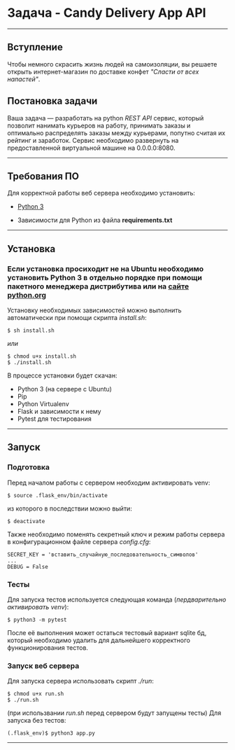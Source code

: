 # Задача - Candy Delivery App API
---
## Вступление
Чтобы немного скрасить жизнь людей на самоизоляции, вы решаете открыть
интернет-магазин по доставке конфет *"Сласти от всех напастей"*.
## Постановка задачи
Ваша задача — разработать на python *REST API* сервис, который позволит нанимать курьеров на работу,
принимать заказы и оптимально распределять заказы между курьерами, попутно считая их рейтинг и заработок.
Сервис необходимо развернуть на предоставленной виртуальной машине на 0.0.0.0:8080.
    
---
## Требования ПО
 Для корректной работы  веб сервера необходимо установить:

* [Python 3](https://python.org/)

* Зависимости для Python из файла **requirements.txt**

---
## Установка  
### Если установка просиходит не на Ubuntu необходимо установить Python 3 в отдельно порядке при помощи пакетного менеджера дистрибутива или на [сайте python.org](https://python.org/)

Установку необходимых зависимостей можно выполнить автоматически при помощи скрипта *install.sh*:

    $ sh install.sh

*или*

    $ chmod u+x install.sh
    $ ./install.sh

В процессе установки будет скачан:

* Python 3 (на cервере с Ubuntu)  
* Pip 
* Python Virtualenv 
* Flask и зависимости к нему
* Pytest для тестирования

---
## Запуск
### Подготовка
Перед началом работы с сервером необходим активировать venv:

	$ source .flask_env/bin/activate

из которого в последствии можно выйти:

	$ deactivate

Также необходимо поменять секретный ключ и режим работы сервера в конфигурационном файле сервера *config.cfg*:

	SECRET_KEY = 'вставить_случайную_последовательность_символов'	
	...
	DEBUG = False

### Тесты
Для запуска тестов используется следующая команда (*пердварительно активировать venv*):

	$ python3 -m pytest 	

После её выполнения может остаться тестовый вариант sqlite бд, который необходимо удалить для дальнейшего корректного функционирования тестов.

### Запуск веб сервера
Для запуска сервера использовать скрипт *./run*:

	$ chmod u+x run.sh
	$ ./run.sh

(при использвании *run.sh* перед сервером будут запущены тесты)
Для запуска без тестов:

	(.flask_env)$ python3 app.py

---

